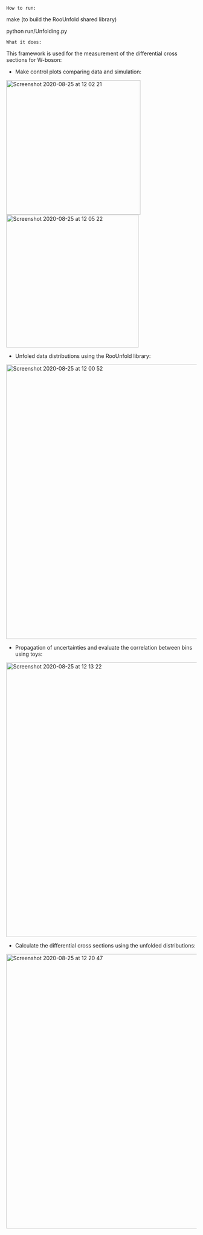 ```
How to run:
```

make (to build the RooUnfold shared library)

python run/Unfolding.py

```
What it does:
```

This framework is used for the measurement of the differential cross sections for W-boson:

- Make control plots comparing data and simulation:

<img width="355" alt="Screenshot 2020-08-25 at 12 02 21" src="https://user-images.githubusercontent.com/53044514/91161287-dd5f1600-e6ca-11ea-8a8e-8fb64f9df1db.png"> <img width="350" alt="Screenshot 2020-08-25 at 12 05 22" src="https://user-images.githubusercontent.com/53044514/91161628-49417e80-e6cb-11ea-94b2-edb9d4476594.png">




- Unfoled data distributions using the RooUnfold library:

<img width="724" alt="Screenshot 2020-08-25 at 12 00 52" src="https://user-images.githubusercontent.com/53044514/91161149-a7ba2d00-e6ca-11ea-9eb7-7db196983a8c.png">

- Propagation of uncertainties and evaluate the correlation between bins using toys:

<img width="724" alt="Screenshot 2020-08-25 at 12 13 22" src="https://user-images.githubusercontent.com/53044514/91162462-6460be00-e6cc-11ea-9433-0e741c8f64da.png">

- Calculate the differential cross sections using the unfolded distributions:

<img width="724" alt="Screenshot 2020-08-25 at 12 20 47" src="https://user-images.githubusercontent.com/53044514/91163163-7000b480-e6cd-11ea-9cd6-30e9bcd52402.png">


